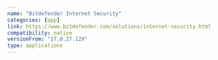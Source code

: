 ```yaml
---
name: "Bitdefender Internet Security"
categories: [app]
link: https://www.bitdefender.com/solutions/internet-security.html
compatibility: native
versionFrom: "27.0.27.129"
type: applications
---
```


